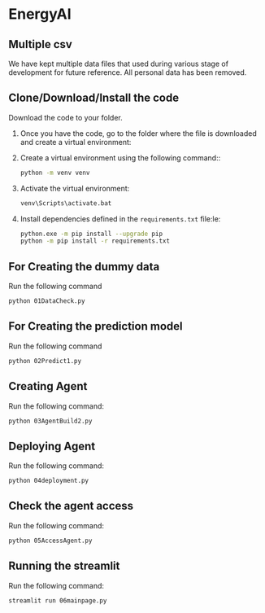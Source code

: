 # EnergyAI

## Multiple csv
We have kept multiple data files that used during various stage of development for future reference. All personal data has been removed.

## Clone/Download/Install the code

Download the code to your folder.

1. Once you have the code, go to the folder where the file is downloaded and create a virtual environment:

2. Create a virtual environment using the following command::

    ```sh
    python -m venv venv
    ```

3. Activate the virtual environment:

    ```sh
    venv\Scripts\activate.bat
    ```

4. Install dependencies defined in the `requirements.txt` file:le:

    ```sh
    python.exe -m pip install --upgrade pip
    python -m pip install -r requirements.txt
    ```

## For Creating the dummy data

Run the following command

```sh
python 01DataCheck.py
``````

## For Creating the prediction model

Run the following command

```sh
python 02Predict1.py
``````

## Creating Agent

Run the following command:

```sh
python 03AgentBuild2.py
``````

## Deploying Agent

Run the following command:

```sh
python 04deployment.py
``````

## Check the agent access

Run the following command:

```sh
python 05AccessAgent.py
``````

## Running  the streamlit

Run the following command:

```sh
streamlit run 06mainpage.py
``````